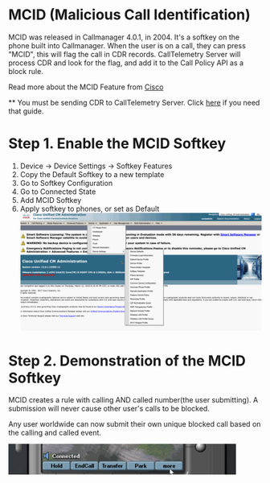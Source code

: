 # MCID (Malicious Call Identification) 
MCID was released in Callmanager 4.0.1, in 2004. It's a softkey on the phone built into Callmanager. When the user is on a call, they can press "MCID", this will flag the call in CDR records. CallTelemetry Server will process CDR and look for the flag, and add it to the Call Policy API as a block rule.

Read more about the MCID Feature from [Cisco](https://www.cisco.com/en/US/docs/voice_ip_comm/cucm/admin/4_0_1/ccmfeat/fsmcid.html)

** You must be sending CDR to CallTelemetry Server. Click [here](cdr.md) if you need that guide.

# Step 1. Enable the MCID Softkey
1. Device -> Device Settings -> Softkey Features
2. Copy the Default Softkey to a new template
3. Go to Softkey Configuration
4. Go to Connected State
5. Add MCID Softkey
6. Apply softkey to phones, or set as Default
![mcid](mcid-setup.gif)

# Step 2. Demonstration of the MCID Softkey
MCID creates a rule with calling AND called number(the user submitting). A submission will never cause other user's calls to be blocked.

Any user worldwide can now submit their own unique blocked call based on the calling and called event. 

![webhook](mcid-press.gif)